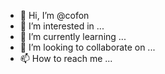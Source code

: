 - 👋 Hi, I’m @cofon
- 👀 I’m interested in ...
- 🌱 I’m currently learning ...
- 💞️ I’m looking to collaborate on ...
- 📫 How to reach me ...

<!---
cofon/cofon is a ✨ special ✨ repository because its `README.md` (this file) appears on your GitHub profile.
You can click the Preview link to take a look at your changes.
--->
